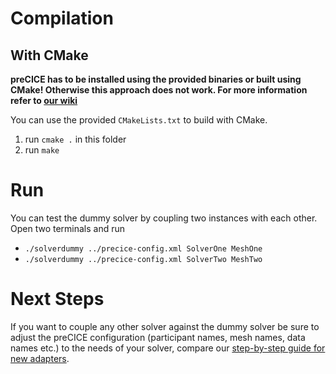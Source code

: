 # Compilation

## With CMake

**preCICE has to be installed using the provided binaries or built using CMake! Otherwise this approach does not work. For more information refer to [our wiki](https://github.com/precice/precice/wiki/Get-preCICE)**

You can use the provided `CMakeLists.txt` to build with CMake.

1. run `cmake .` in this folder
2. run `make`

# Run

You can test the dummy solver by coupling two instances with each other. Open two terminals and run

* `./solverdummy ../precice-config.xml SolverOne MeshOne`
* `./solverdummy ../precice-config.xml SolverTwo MeshTwo`

# Next Steps

If you want to couple any other solver against the dummy solver be sure to adjust the preCICE configuration (participant names, mesh names, data names etc.) to the needs of your solver, compare our [step-by-step guide for new adapters](https://github.com/precice/precice/wiki/Adapter-Example).
